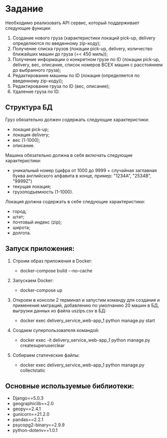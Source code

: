 # Задание
Необходимо реализовать API сервис, который поддерживает следующие функции:

1. Создание нового груза (характеристики локаций pick-up, delivery определяются по введенному zip-коду);
2. Получение списка грузов (локации pick-up, delivery, количество ближайших машин до груза (=< 450 миль));
3. Получение информации о конкретном грузе по ID (локации pick-up, delivery, вес, описание, список номеров ВСЕХ машин с расстоянием до выбранного груза);
4. Редактирование машины по ID (локация (определяется по введенному zip-коду));
5. Редактирование груза по ID (вес, описание);
6. Удаление груза по ID.

## Структура БД
Груз обязательно должен содержать следующие характеристики:

- локация pick-up;
- локация delivery;
- вес (1-1000);
- описание.

Машина обязательно должна в себя включать следующие характеристики:

- уникальный номер (цифра от 1000 до 9999 + случайная заглавная буква английского алфавита в конце, пример: "1234A", "2534B", "9999Z")
- текущая локация;
- грузоподъемность (1-1000).

Локация должна содержать в себе следующие характеристики:

- город;
- штат;
- почтовый индекс (zip);
- широта;
- долгота.

## Запуск приложения:

1. Строим образ приложения в Docker:

   - docker-compose build --no-cache

2. Запускаем Docker:

   - docker-compose up

3. Откроем в консоли 2 терминал и запустим команду для создания и применения миграций, добавлению по умолчанию 20 машин в БД, выгрузки данных из файла uszips.csv в БД:

   - docker exec delivery_service_web-app_1 python manage.py start

4. Создаем суперпользователя командой:

   - docker exec -it delivery_service_web-app_1 python manage.py createsuperuserclear

5. Собираем статические файлы:

   - docker exec delivery_service_web-app_1 python manage.py collectstatic

## Основные используемые библиотеки:
- Django==5.0.3
- geographiclib==2.0
- geopy==2.4.1
- gunicorn==21.2.0
- pandas==2.2.1
- psycopg2-binary==2.9.9
- python-dotenv==1.0.1

